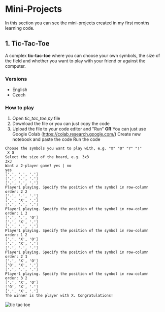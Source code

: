 # Mini-Projects
In this section you can see the mini-projects created in my first months learning code.

## 1. Tic-Tac-Toe
A complex **tic-tac-toe** where you can choose your own symbols, the size of the field and whether you want to play with your friend or against the computer.

### Versions
 - English
 - Czech

### How to play
 1. Open *tic_tac_toe.py* file
 2. Download the file or you can just copy the code
 3. Upload the file to your code editor and "Run"
    **OR**
    You can just use Google Colab (https://colab.research.google.com/)
    Create new notebook and paste the code
    Run the code

```
Choose the symbols you want to play with, e.g. "X" "O" "Y" "!"
 X O
Select the size of the board, e.g. 3x3
3x3
Want a 2-player game? yes | no
yes
['.', '.', '.']
['.', '.', '.']
['.', '.', '.']
Player1 playing. Specify the position of the symbol in row-column order: 2 2
['.', '.', '.']
['.', 'X', '.']
['.', '.', '.']
Player1 playing. Specify the position of the symbol in row-column order: 1 3
['.', '.', 'O']
['.', 'X', '.']
['.', '.', '.']
Player1 playing. Specify the position of the symbol in row-column order: 1 2
['.', 'X', 'O']
['.', 'X', '.']
['.', '.', '.']
Player1 playing. Specify the position of the symbol in row-column order: 2 1
['.', 'X', 'O']
['O', 'X', '.']
['.', '.', '.']
Player1 playing. Specify the position of the symbol in row-column order: 3 2
['.', 'X', 'O']
['O', 'X', '.']
['.', 'X', '.']
The winner is the player with X. Congratulations!
```


<img src="https://img.poki.com/cdn-cgi/image/quality=78,width=600,height=600,fit=cover,f=auto/85535e05d1f130b16751c8308cfbb19b.png" alt="tic tac toe">
